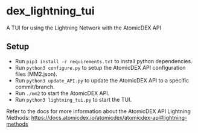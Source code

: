 # dex_lightning_tui
A TUI for using the  Lightning Network with the AtomicDEX API


## Setup
- Run `pip3 install -r requirements.txt` to install python dependencies.
- Run `python3 configure.py` to setup the AtomicDEX API configuration files (MM2.json).
- Run `python3 update_API.py` to update the AtomicDEX API to a specific commit/branch.
- Run `./mm2` to start the AtomicDEX API.
- Run `python3 lightning_tui.py` to start the TUI.

Refer to the docs for more information about the AtomicDEX API Lightning Methods: https://docs.atomicdex.io/atomicdex/atomicdex-api#lightning-methods

